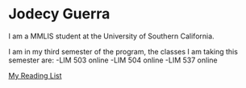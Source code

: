 # Jodecy Guerra
I am a MMLIS student at the University of Southern California.

I am in my third semester of the program, the classes I am taking this semester are:
-LIM 503 online
-LIM 504 online
-LIM 537 online

[My Reading List](reading-list.html)
